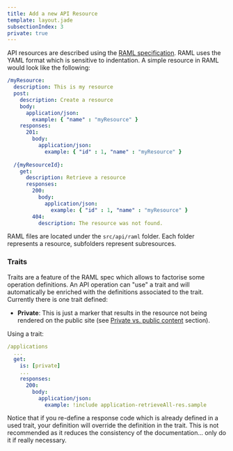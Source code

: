 ```yaml
---
title: Add a new API Resource
template: layout.jade
subsectionIndex: 3
private: true
---
```


API resources are described using the [RAML specification][raml-spec]. RAML
uses the YAML format which is sensitive to indentation. A simple resource in
RAML would look like the following:

```yaml
/myResource:
  description: This is my resource
  post:
    description: Create a resource
    body:
      application/json:
        example: { "name" : "myResource" }
    responses:
      201:
        body:
          application/json:
            example: { "id" : 1, "name" : "myResource" }
 
  /{myResourceId}:
    get:
      description: Retrieve a resource
      responses:
        200:
          body:
            application/json:
              example: { "id" : 1, "name" : "myResource" }
        404:
          description: The resource was not found.
```

RAML files are located under the `src/api/raml` folder. Each folder represents 
a resource, subfolders represent subresources.


### Traits

Traits are a feature of the RAML spec which allows to factorise some operation definitions. An API operation can "use" a trait and will automatically be enriched with the definitions associated to the trait. Currently there is one trait defined:

 - **Private**: This is just a marker that results in the resource not being rendered on the public site (see [Private vs. public content](../private-content) section).
   
   
Using a trait:

```yaml
/applications
  ...
  get:
    is: [private]
    ...
    responses:
      200:
        body:
          application/json:
            example: !include application-retrieveAll-res.sample
```

Notice that if you re-define a response code which is already defined in a 
used trait, your definition will override the definition in the trait. This is
not recommended as it reduces the consistency of the documentation... only do 
it if really necessary.


[raml-spec]: https://lotaris.atlassian.net/wiki/raml.org/spec.html